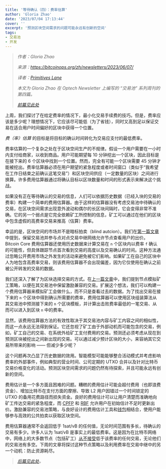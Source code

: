 ```yaml
---
title: '等待确认（四）：费率估算'
author: 'Gloria Zhao'
date: '2023/07/04 17:13:44'
cover: ''
excerpt: '预测区块空间需求的问题可能永远有创新的空间'
tags:
- 交易池
- 开发
---
```



> *作者：Gloria Zhao*
>
> *来源：<https://bitcoinops.org/zh/newsletters/2023/06/07/>*
>
> *译者：[Primitives Lane](https://github.com/PrimitivesLane)*
>
> *本文为 Gloria Zhao 在 Optech Newsletter 上编写的 “交易池” 系列周刊的第四篇。*
>
> *[前篇见此处](https://www.btcstudy.org/2023/07/03/waiting-for-confirmation-3-bidding-for-block-space/)*



上周，我们探讨了在给定费率的情况下，最小化交易手续费的技巧。但是，费率应该是多少呢？理想情况下，它应该尽可能低（为了省钱），同时又高到足以保证交易在适合用户时间偏好的区块中获得一个位置。

*费（率）估算* 的目标是将目标的确认时间转化为交易应支付的最低费率。

费率估算的一个复杂之处在于区块空间生产的不规律。假设一个用户需要在一小时内支付给商家，以收到商品。用户可能期望每 10 分钟挖出一个区块，因此目标是在接下来的 6 个区块中找到一个位置。然而，完全有可能一个区块需要 45 分钟才能被挖出。费率估算器必须在用户期望的紧急程度或者时间窗口（类似于“我希望在工作日结束之前确认这笔交易”）和区块空间供应（一定数量的区块）之间进行换算。许多费用估算器通过将确认目标以区块数量和时间的形式表示来解决这个挑战。

如果没有正在等待确认的交易的信息，人们可以依据历史数据（已经入块的交易的费率）构建一个简单的费用估算器。由于这样的估算器没有考虑交易池中待确认的交易，在区块空间需求出现意外波动和偶尔的长区块间隔时，它会变得非常不准确。它的另一个弱点是它完全依赖矿工所控制的信息，矿工可以通过在他们的区块中包含虚假的高费率交易来推高（估算）费率。

幸运的是，区块空间的市场并不是暗标拍卖（blind autcion）。我们在[第一篇文章](https://bitcoinops.org/zh/newsletters/2023/05/17/#等待确认-1-我们为什么需要一个交易池)中提到，保留交易池并参与点对点交易中继网络允许节点查看用户的出价。Bitcoin Core 费用估算器还使用历史数据来计算交易在 `n` 个区块内以费率 `f` 确认的可能性，但具体跟踪节点首次看到交易的高度以及交易确认的时间。这种方法通过忽略公开费用市场之外发生的活动来避免被它们影响。如果矿工在自己的区块中人为地包含高费率交易，则该费用估算器不会出现偏差，因为它仅使用在确认之前被公开转发的交易的数据。

我们还深入了解了为区块选择交易的方式。在[上一篇文章](https://bitcoinops.org/zh/newsletters/2023/05/24/#等待确认-2激励)中，我们提到节点模拟矿工策略，以便在其交易池中保留激励兼容的交易。扩展这个想法，我们可以构建一个费用估算器来模拟矿工会做什么，而不只是查看过去的数据。为了找出交易在接下来的 `n` 个区块中得到确认所需要的费率，费用估算器可以使用区块组装算法从其交易池中预测接下来的 `n` 个区块模板，并计算出击败费率最低的一笔交易、从而可以进入到区块 `n` 中的费率。

显然，该费用估算器方法的有效性取决于其交易池内容与矿工内容之间的相似性，而这一点永远无法得到保证。它还忽视了矿工由于外部动机而可能包含的交易，例如，矿工自己的交易、在系统外给矿工支付费用的交易。预测还必须考虑从现在到预测区块被挖出之间新出现的交易。可以通过减少预计区块的大小，来容纳其它交易所带来的影响 —— 但减少多少呢？

这个问题再次凸显了历史数据的效用。智能模型可能能够整合活动模式并考虑影响费率的外部事件，例如典型的营业时间、公司定期的 UTXO 合并以及针对比特币交易价格变化的活动。预测区块空间需求的问题仍然有待探索，并且可能永远有创新的空间。

费用估计是一个多方面且困难的问题。糟糕的费用估计可能会超付费用（也即浪费资金）、增加比特币在支付方面的摩擦、导致 L2 用户因错过一个时间锁定的 UTXO 的备用花费路径而损失资金。良好的费用估计可以让用户清楚而准确地向矿工传达交易的紧急程度，而 [CPFP](https://bitcoinops.org/en/topics/cpfp/) 和 [RBF](https://bitcoinops.org/en/topics/replace-by-fee/) 允许用户在初始估计不足时更新出价。激励兼容的交易池策略，与良好设计的费用估计工具和[钱包](https://bitcoinops.org/zh/newsletters/2023/05/31/#等待确认3竞价区块空间)相结合，使用户能够参与高效的公共拍卖以获取区块空间。

费用估算器通常不会返回低于 1sat/vB 的任何值，无论时间范围有多长，待确认的交易有多少。许多人认为 1sat/vB 是事实上的最低费率。这是因为在比特币网络中，网络上的大多数节点（包括矿工）[从不接受](https://bitcoinops.org/en/topics/default-minimum-transaction-relay-feerates/)低于该费率的任何交易，无论他们的交易池有多空。下周的文章将探讨这种节点策略以及利用费率在交易中继中的另一个动机：防止资源耗尽。

> *[后篇见此处](https://www.btcstudy.org/2023/07/04/waiting-for-confirmation-4-feerate-estimation/)。*